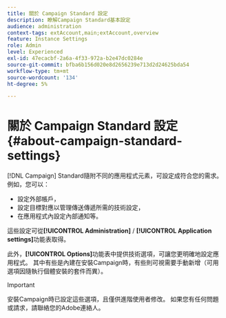 ```yaml
---
title: 關於 Campaign Standard 設定
description: 瞭解Campaign Standard基本設定
audience: administration
context-tags: extAccount,main;extAccount,overview
feature: Instance Settings
role: Admin
level: Experienced
exl-id: 47ecacbf-2a6a-4f33-972a-b2e47dc0284e
source-git-commit: bfba6b156d020e8d2656239e713d2d24625bda54
workflow-type: tm+mt
source-wordcount: '134'
ht-degree: 5%

---
```


# 關於 Campaign Standard 設定{#about-campaign-standard-settings}

[!DNL Campaign] Standard隨附不同的應用程式元素，可設定成符合您的需求。 例如，您可以：

* 設定外部帳戶，
* 設定目標對應以管理傳送傳遞所需的技術設定，
* 在應用程式內設定內部通知等。

這些設定可從&#x200B;**[!UICONTROL Administration]** / **[!UICONTROL Application settings]**&#x200B;功能表取得。

此外，**[!UICONTROL Options]**&#x200B;功能表中提供技術選項，可讓您更明確地設定應用程式。 其中有些是內建在安裝Campaign時，有些則可視需要手動新增（可用選項因隨執行個體安裝的套件而異）。

>[!IMPORTANT]
>
>安裝Campaign時已設定這些選項，且僅供進階使用者修改。 如果您有任何問題或請求，請聯絡您的Adobe連絡人。
